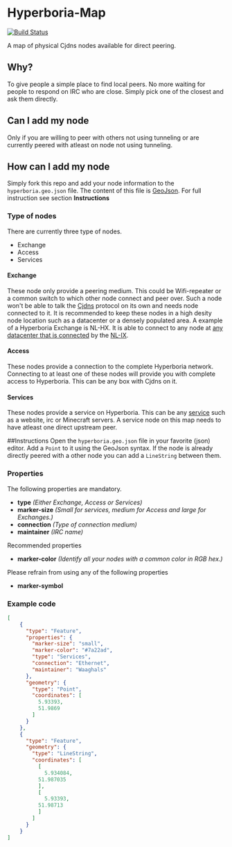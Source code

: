 # Hyperboria-Map
[![Build Status](https://api.travis-ci.org/waaghals/Hyperboria-Map.png)](https://travis-ci.org/waaghals/Hyperboria-Map)

A map of physical Cjdns nodes available for direct peering.

## Why?

To give people a simple place to find local peers.
No more waiting for people to respond on IRC who are close.
Simply pick one of the closest and ask them directly.

## Can I add my node

Only if you are willing to peer with others not using tunneling or are currently peered with atleast on node not using tunneling.

## How can I add my node
Simply fork this repo and add your node information to the `hyperboria.geo.json` file.
The content of this file is [GeoJson](http://geojson.org/geojson-spec.html).
For full instruction see section __Instructions__

### Type of nodes
There are currently three type of nodes.
* Exchange
* Access
* Services

#### Exchange
These node only provide a peering medium. 
This could be Wifi-repeater or a common switch to which other node connect and peer over.
Such a node won't be able to talk the [Cjdns](https://github.com/cjdelisle/cjdns) protocol on its own and needs node connected to it.
It is recommended to keep these nodes in a high desity node location such as a datacenter or a densely populated area.
A example of a Hyperboria Exchange is NL-HX. It is able to connect to any node at [any datacenter that is connected](/nl-ix.geo.json) by the [NL-IX](http://www.nl-ix.net/).

#### Access
These nodes provide a connection to the complete Hyperboria network.
Connecting to at least one of these nodes will provide you with complete access to Hyperboria.
This can be any box with Cjdns on it.

#### Services
These nodes provide a service on Hyperboria. This can be any [service](https://wiki.projectmeshnet.org/Known_Hyperboria_sites) such as a website, irc or Minecraft servers.
A service node on this map needs to have atleast one direct upstream peer.


##Instructions
Open the `hyperboria.geo.json` file in your favorite (json) editor.
Add a `Point` to it using the GeoJson syntax.
If the node is already directly peered with a other node you can add a `LineString` between them.

### Properties
The following properties are mandatory. 
* __type__ _(Either Exchange, Access or Services)_
* __marker-size__ _(Small for services, medium for Access and large for Exchanges.)_
* __connection__ _(Type of connection medium)_
* __maintainer__ _(IRC name)_

Recommended properties
* __marker-color__ _(Identify all your nodes with a common color in RGB hex.)_

Please refrain from using any of the following properties
* __marker-symbol__

### Example code
```json
[
    {
      "type": "Feature",
      "properties": {
        "marker-size": "small",
        "marker-color": "#7a22ad",
        "type": "Services",
        "connection": "Ethernet",
        "maintainer": "Waaghals"
      },
      "geometry": {
        "type": "Point",
        "coordinates": [
          5.93393,
          51.9869
        ]
      }
    },
    {
      "type": "Feature",
      "geometry": {
        "type": "LineString",
        "coordinates": [
          [
            5.934084,
          51.987035
          ],
          [
            5.93393,
          51.98713
          ]
        ]
      }
    }
]
```
